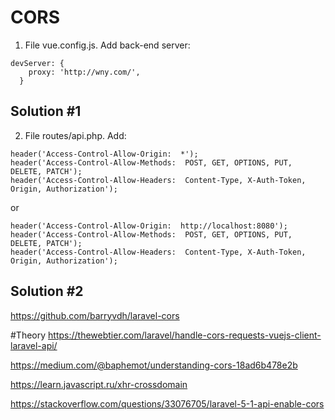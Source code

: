 # CORS
1. File vue.config.js. Add back-end server:
````
devServer: {
    proxy: 'http://wny.com/',
  }
````
## Solution #1
2. File routes/api.php. Add:
````
header('Access-Control-Allow-Origin:  *');
header('Access-Control-Allow-Methods:  POST, GET, OPTIONS, PUT, DELETE, PATCH');
header('Access-Control-Allow-Headers:  Content-Type, X-Auth-Token, Origin, Authorization');
````
or
````
header('Access-Control-Allow-Origin:  http://localhost:8080');
header('Access-Control-Allow-Methods:  POST, GET, OPTIONS, PUT, DELETE, PATCH');
header('Access-Control-Allow-Headers:  Content-Type, X-Auth-Token, Origin, Authorization');
````
## Solution #2
https://github.com/barryvdh/laravel-cors

#Theory
https://thewebtier.com/laravel/handle-cors-requests-vuejs-client-laravel-api/

https://medium.com/@baphemot/understanding-cors-18ad6b478e2b

https://learn.javascript.ru/xhr-crossdomain

https://stackoverflow.com/questions/33076705/laravel-5-1-api-enable-cors